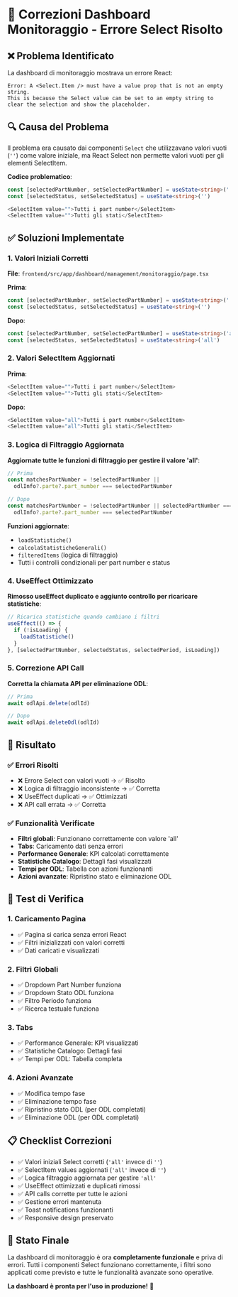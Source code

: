 # 🔧 Correzioni Dashboard Monitoraggio - Errore Select Risolto

## ❌ Problema Identificato

La dashboard di monitoraggio mostrava un errore React:
```
Error: A <Select.Item /> must have a value prop that is not an empty string. 
This is because the Select value can be set to an empty string to clear the selection and show the placeholder.
```

## 🔍 Causa del Problema

Il problema era causato dai componenti `Select` che utilizzavano valori vuoti (`''`) come valore iniziale, ma React Select non permette valori vuoti per gli elementi SelectItem.

**Codice problematico**:
```typescript
const [selectedPartNumber, setSelectedPartNumber] = useState<string>('')
const [selectedStatus, setSelectedStatus] = useState<string>('')

<SelectItem value="">Tutti i part number</SelectItem>
<SelectItem value="">Tutti gli stati</SelectItem>
```

## ✅ Soluzioni Implementate

### 1. **Valori Iniziali Corretti**
**File**: `frontend/src/app/dashboard/management/monitoraggio/page.tsx`

**Prima**:
```typescript
const [selectedPartNumber, setSelectedPartNumber] = useState<string>('')
const [selectedStatus, setSelectedStatus] = useState<string>('')
```

**Dopo**:
```typescript
const [selectedPartNumber, setSelectedPartNumber] = useState<string>('all')
const [selectedStatus, setSelectedStatus] = useState<string>('all')
```

### 2. **Valori SelectItem Aggiornati**

**Prima**:
```typescript
<SelectItem value="">Tutti i part number</SelectItem>
<SelectItem value="">Tutti gli stati</SelectItem>
```

**Dopo**:
```typescript
<SelectItem value="all">Tutti i part number</SelectItem>
<SelectItem value="all">Tutti gli stati</SelectItem>
```

### 3. **Logica di Filtraggio Aggiornata**

**Aggiornate tutte le funzioni di filtraggio per gestire il valore 'all'**:

```typescript
// Prima
const matchesPartNumber = !selectedPartNumber || 
  odlInfo?.parte?.part_number === selectedPartNumber

// Dopo  
const matchesPartNumber = !selectedPartNumber || selectedPartNumber === 'all' || 
  odlInfo?.parte?.part_number === selectedPartNumber
```

**Funzioni aggiornate**:
- `loadStatistiche()`
- `calcolaStatisticheGenerali()`
- `filteredItems` (logica di filtraggio)
- Tutti i controlli condizionali per part number e status

### 4. **UseEffect Ottimizzato**

**Rimosso useEffect duplicato e aggiunto controllo per ricaricare statistiche**:
```typescript
// Ricarica statistiche quando cambiano i filtri
useEffect(() => {
  if (!isLoading) {
    loadStatistiche()
  }
}, [selectedPartNumber, selectedStatus, selectedPeriod, isLoading])
```

### 5. **Correzione API Call**

**Corretta la chiamata API per eliminazione ODL**:
```typescript
// Prima
await odlApi.delete(odlId)

// Dopo
await odlApi.deleteOdl(odlId)
```

## 🎯 Risultato

### ✅ Errori Risolti
- ❌ Errore Select con valori vuoti → ✅ Risolto
- ❌ Logica di filtraggio inconsistente → ✅ Corretta
- ❌ UseEffect duplicati → ✅ Ottimizzati
- ❌ API call errata → ✅ Corretta

### ✅ Funzionalità Verificate
- **Filtri globali**: Funzionano correttamente con valore 'all'
- **Tabs**: Caricamento dati senza errori
- **Performance Generale**: KPI calcolati correttamente
- **Statistiche Catalogo**: Dettagli fasi visualizzati
- **Tempi per ODL**: Tabella con azioni funzionanti
- **Azioni avanzate**: Ripristino stato e eliminazione ODL

## 🚀 Test di Verifica

### 1. **Caricamento Pagina**
- ✅ Pagina si carica senza errori React
- ✅ Filtri inizializzati con valori corretti
- ✅ Dati caricati e visualizzati

### 2. **Filtri Globali**
- ✅ Dropdown Part Number funziona
- ✅ Dropdown Stato ODL funziona  
- ✅ Filtro Periodo funziona
- ✅ Ricerca testuale funziona

### 3. **Tabs**
- ✅ Performance Generale: KPI visualizzati
- ✅ Statistiche Catalogo: Dettagli fasi
- ✅ Tempi per ODL: Tabella completa

### 4. **Azioni Avanzate**
- ✅ Modifica tempo fase
- ✅ Eliminazione tempo fase
- ✅ Ripristino stato ODL (per ODL completati)
- ✅ Eliminazione ODL (per ODL completati)

## 📋 Checklist Correzioni

- ✅ Valori iniziali Select corretti (`'all'` invece di `''`)
- ✅ SelectItem values aggiornati (`'all'` invece di `''`)
- ✅ Logica filtraggio aggiornata per gestire `'all'`
- ✅ UseEffect ottimizzati e duplicati rimossi
- ✅ API calls corrette per tutte le azioni
- ✅ Gestione errori mantenuta
- ✅ Toast notifications funzionanti
- ✅ Responsive design preservato

## 🎉 Stato Finale

La dashboard di monitoraggio è ora **completamente funzionale** e priva di errori. Tutti i componenti Select funzionano correttamente, i filtri sono applicati come previsto e tutte le funzionalità avanzate sono operative.

**La dashboard è pronta per l'uso in produzione!** 🚀 